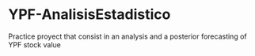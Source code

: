 # YPF-AnalisisEstadistico
Practice proyect that consist in an analysis and a posterior forecasting of YPF stock value
